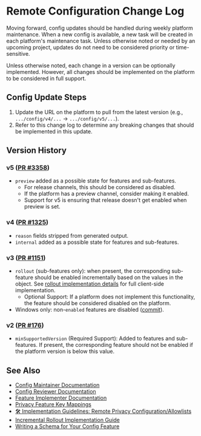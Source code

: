 # Remote Configuration Change Log

Moving forward, config updates should be handled during weekly platform maintenance. When a new config is available, a new task will be created in each platform's maintenance task. Unless otherwise noted or needed by an upcoming project, updates do not need to be considered priority or time-sensitive.

Unless otherwise noted, each change in a version can be optionally implemented. However, all changes should be implemented on the platform to be considered in full support.

## Config Update Steps

1. Update the URL on the platform to pull from the latest version (e.g., `.../config/v4/...` → `.../config/v5/...`).
2. Refer to this change log to determine any breaking changes that should be implemented in this update.

## Version History

### v5 ([PR #3358](https://github.com/duckduckgo/privacy-configuration/pull/3358))
- `preview` added as a possible state for features and sub-features.
  - For release channels, this should be considered as disabled.
  - If the platform has a preview channel, consider making it enabled.
  - Support for v5 is ensuring that release doesn't get enabled when preview is set.

### v4 ([PR #1325](https://github.com/duckduckgo/privacy-configuration/pull/1325))
- `reason` fields stripped from generated output.
- `internal` added as a possible state for features and sub-features.

### v3 ([PR #1151](https://github.com/duckduckgo/privacy-configuration/pull/1151))
- `rollout` (sub-features only): when present, the corresponding sub-feature should be enabled incrementally based on the values in the object. See [rollout implementation details](https://app.asana.com/0/0/1204934761241565) for full client-side implementation.
  - Optional Support: If a platform does not implement this functionality, the feature should be considered disabled on the platform.
- Windows only: non-`enabled` features are disabled ([commit](https://github.com/duckduckgo/privacy-configuration/commit/e0d868262701a6930e7bd9fec6cd71507b8bb525)).

### v2 ([PR #176](https://github.com/duckduckgo/privacy-configuration/pull/176))
- `minSupportedVersion` (Required Support): Added to features and sub-features. If present, the corresponding feature should not be enabled if the platform version is below this value.

## See Also

- [Config Maintainer Documentation](./config-maintainer-documentation.md)
- [Config Reviewer Documentation](./config-reviewer-documentation.md)
- [Feature Implementer Documentation](./feature-implementer-documentation.md)
- [Privacy Feature Key Mappings](./privacy-feature-key-mappings.md)
- [🛠 Implementation Guidelines: Remote Privacy Configuration/Allowlists](./implementation-guidelines-remote-privacy-configuration-allowlists.md)
- [Incremental Rollout Implementation Guide](./incremental-rollout-implementation-guide.md)
- [Writing a Schema for Your Config Feature](./writing-schema-for-config-feature.md) 
